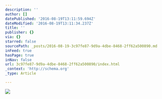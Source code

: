```yaml
---
description: ''
author: []
datePublished: '2016-08-19T13:11:59.694Z'
dateModified: '2016-08-19T13:11:34.237Z'
title: ''
publisher: {}
via: {}
starred: false
sourcePath: _posts/2016-08-19-3c97fe87-9d9a-4dbe-8468-2ff62a500890.md
inFeed: true
hasPage: true
inNav: false
url: 3c97fe87-9d9a-4dbe-8468-2ff62a500890/index.html
_context: 'http://schema.org'
_type: Article

---
```

![](https://the-grid-user-content.s3-us-west-2.amazonaws.com/d041f7de-e687-4803-b1f7-8d7bf2f6b5f7.jpg)